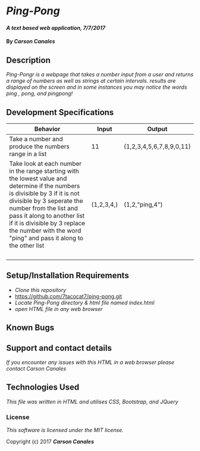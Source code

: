 # _Ping-Pong_

#### _A text based web application, 7/7/2017_

#### By _**Carson Canales**_

## Description

_Ping-Pongr is a  webpage that takes a number input from a user and returns a range of numbers as well as strings at certain intervals. results are displayed on the screen and in some instances you may notice  the words ping , pong, and pingpong!_

## Development Specifications


| Behavior      | Input         | Output        |
| ------------- | ------------- | ------------- |
|Take a number and produce the numbers range in a list|11|(1,2,3,4,5,6,7,8,9,0,11)|
|Take look at each number in the range starting with the lowest value and determine if the numbers is divisible by 3 if it is not divisible by 3 seperate the number from the list and pass it along to another list if it is divisible by 3 replace the number with the word "ping" and pass it along to the other list | (1,2,3,4,) |  (1,2,"ping,4")             |
|               |               |               |
|               |               |               |
|               |               |               |
|               |               |               |


## Setup/Installation Requirements

* _Clone this repository_
* https://github.com/7tacocat7/ping-pong.git
* _Locate Ping-Pong directory & html file named index.html_
* _open HTML file in any web browser_


## Known Bugs



## Support and contact details

_If you encounter any issues with this HTML in a web browser please contact Carson Canales_

## Technologies Used

_This file was written in HTML and utilises CSS, Bootstrap, and JQuery_

### License

*This software is licensed under the MIT license.*

Copyright (c) 2017 **_Carson Canales_**
